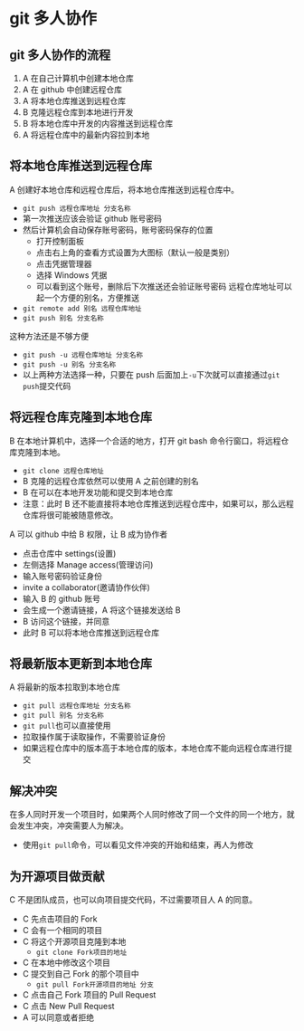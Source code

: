 # git 多人协作

## git 多人协作的流程

1. A 在自己计算机中创建本地仓库
2. A 在 github 中创建远程仓库
3. A 将本地仓库推送到远程仓库
4. B 克隆远程仓库到本地进行开发
5. B 将本地仓库中开发的内容推送到远程仓库
6. A 将远程仓库中的最新内容拉到本地

## 将本地仓库推送到远程仓库

A 创建好本地仓库和远程仓库后，将本地仓库推送到远程仓库中。

- `git push 远程仓库地址 分支名称`
- 第一次推送应该会验证 github 账号密码
- 然后计算机会自动保存账号密码，账号密码保存的位置
  - 打开控制面板
  - 点击右上角的查看方式设置为大图标（默认一般是类别）
  - 点击凭据管理器
  - 选择 Windows 凭据
  - 可以看到这个账号，删除后下次推送还会验证账号密码
    远程仓库地址可以起一个方便的别名，方便推送
- `git remote add 别名 远程仓库地址`
- `git push 别名 分支名称`

这种方法还是不够方便

- `git push -u 远程仓库地址 分支名称`
- `git push -u 别名 分支名称`
- 以上两种方法选择一种，只要在 push 后面加上`-u`下次就可以直接通过`git push`提交代码

## 将远程仓库克隆到本地仓库

B 在本地计算机中，选择一个合适的地方，打开 git bash 命令行窗口，将远程仓库克隆到本地。

- `git clone 远程仓库地址`
- B 克隆的远程仓库依然可以使用 A 之前创建的别名
- B 在可以在本地开发功能和提交到本地仓库
- 注意：此时 B 还不能直接将本地仓库推送到远程仓库中，如果可以，那么远程仓库将很可能被随意修改。

A 可以 github 中给 B 权限，让 B 成为协作者

- 点击仓库中 settings(设置)
- 左侧选择 Manage access(管理访问)
- 输入账号密码验证身份
- invite a collaborator(邀请协作伙伴)
- 输入 B 的 github 账号
- 会生成一个邀请链接，A 将这个链接发送给 B
- B 访问这个链接，并同意
- 此时 B 可以将本地仓库推送到远程仓库

## 将最新版本更新到本地仓库

A 将最新的版本拉取到本地仓库

- `git pull 远程仓库地址 分支名称`
- `git pull 别名 分支名称`
- `git pull`也可以直接使用
- 拉取操作属于读取操作，不需要验证身份
- 如果远程仓库中的版本高于本地仓库的版本，本地仓库不能向远程仓库进行提交

## 解决冲突

在多人同时开发一个项目时，如果两个人同时修改了同一个文件的同一个地方，就会发生冲突，冲突需要人为解决。

- 使用`git pull`命令，可以看见文件冲突的开始和结束，再人为修改

## 为开源项目做贡献

C 不是团队成员，也可以向项目提交代码，不过需要项目人 A 的同意。

- C 先点击项目的 Fork
- C 会有一个相同的项目
- C 将这个开源项目克隆到本地
  - `git clone Fork项目的地址`
- C 在本地中修改这个项目
- C 提交到自己 Fork 的那个项目中
  - `git pull Fork开源项目的地址 分支`
- C 点击自己 Fork 项目的 Pull Request
- C 点击 New Pull Request
- A 可以同意或者拒绝
